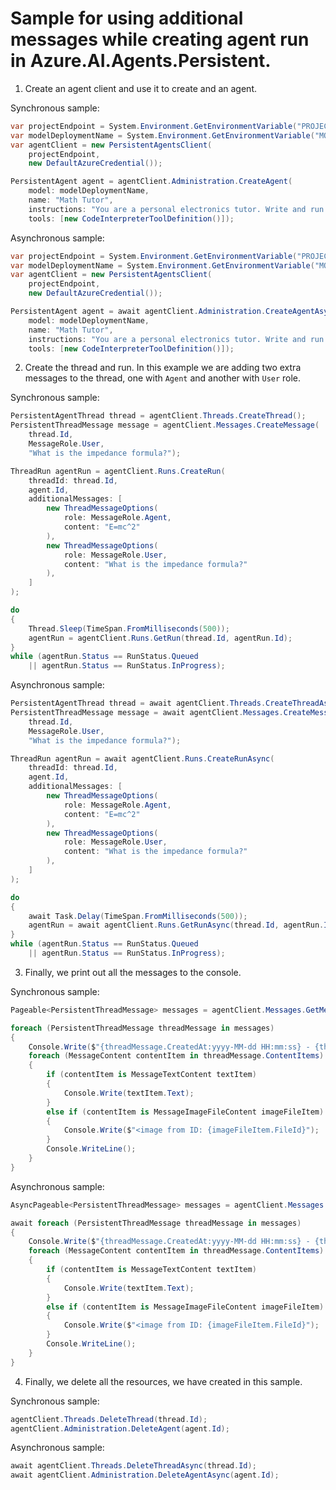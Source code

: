 # Sample for using additional messages while creating agent run in Azure.AI.Agents.Persistent.

1. Create an agent client and use it to create and an agent.

Synchronous sample:
```C# Snippet:Sample_PersistentAgent_Multiple_Messages_Create
var projectEndpoint = System.Environment.GetEnvironmentVariable("PROJECT_ENDPOINT");
var modelDeploymentName = System.Environment.GetEnvironmentVariable("MODEL_DEPLOYMENT_NAME");
var agentClient = new PersistentAgentsClient(
    projectEndpoint,
    new DefaultAzureCredential());

PersistentAgent agent = agentClient.Administration.CreateAgent(
    model: modelDeploymentName,
    name: "Math Tutor",
    instructions: "You are a personal electronics tutor. Write and run code to answer questions.",
    tools: [new CodeInterpreterToolDefinition()]);
```

Asynchronous sample:
```C# Snippet:Sample_PersistentAgent_Multiple_Messages_CreateAsync
var projectEndpoint = System.Environment.GetEnvironmentVariable("PROJECT_ENDPOINT");
var modelDeploymentName = System.Environment.GetEnvironmentVariable("MODEL_DEPLOYMENT_NAME");
var agentClient = new PersistentAgentsClient(
    projectEndpoint,
    new DefaultAzureCredential());

PersistentAgent agent = await agentClient.Administration.CreateAgentAsync(
    model: modelDeploymentName,
    name: "Math Tutor",
    instructions: "You are a personal electronics tutor. Write and run code to answer questions.",
    tools: [new CodeInterpreterToolDefinition()]);
```

2. Create the thread and run. In this example we are adding two extra messages to the thread, one with `Agent` and another with `User` role.

Synchronous sample:
```C# Snippet:Sample_PersistentAgent_Multiple_Messages_Run
PersistentAgentThread thread = agentClient.Threads.CreateThread();
PersistentThreadMessage message = agentClient.Messages.CreateMessage(
    thread.Id,
    MessageRole.User,
    "What is the impedance formula?");

ThreadRun agentRun = agentClient.Runs.CreateRun(
    threadId: thread.Id,
    agent.Id,
    additionalMessages: [
        new ThreadMessageOptions(
            role: MessageRole.Agent,
            content: "E=mc^2"
        ),
        new ThreadMessageOptions(
            role: MessageRole.User,
            content: "What is the impedance formula?"
        ),
    ]
);

do
{
    Thread.Sleep(TimeSpan.FromMilliseconds(500));
    agentRun = agentClient.Runs.GetRun(thread.Id, agentRun.Id);
}
while (agentRun.Status == RunStatus.Queued
    || agentRun.Status == RunStatus.InProgress);
```

Asynchronous sample:
```C# Snippet:Sample_PersistentAgent_Multiple_Messages_RunAsync
PersistentAgentThread thread = await agentClient.Threads.CreateThreadAsync();
PersistentThreadMessage message = await agentClient.Messages.CreateMessageAsync(
    thread.Id,
    MessageRole.User,
    "What is the impedance formula?");

ThreadRun agentRun = await agentClient.Runs.CreateRunAsync(
    threadId: thread.Id,
    agent.Id,
    additionalMessages: [
        new ThreadMessageOptions(
            role: MessageRole.Agent,
            content: "E=mc^2"
        ),
        new ThreadMessageOptions(
            role: MessageRole.User,
            content: "What is the impedance formula?"
        ),
    ]
);

do
{
    await Task.Delay(TimeSpan.FromMilliseconds(500));
    agentRun = await agentClient.Runs.GetRunAsync(thread.Id, agentRun.Id);
}
while (agentRun.Status == RunStatus.Queued
    || agentRun.Status == RunStatus.InProgress);
```

3. Finally, we print out all the messages to the console.

Synchronous sample:
```C# Snippet:Sample_PersistentAgent_Multiple_Messages_Print
Pageable<PersistentThreadMessage> messages = agentClient.Messages.GetMessages(thread.Id, order: ListSortOrder.Ascending);

foreach (PersistentThreadMessage threadMessage in messages)
{
    Console.Write($"{threadMessage.CreatedAt:yyyy-MM-dd HH:mm:ss} - {threadMessage.Role,10}: ");
    foreach (MessageContent contentItem in threadMessage.ContentItems)
    {
        if (contentItem is MessageTextContent textItem)
        {
            Console.Write(textItem.Text);
        }
        else if (contentItem is MessageImageFileContent imageFileItem)
        {
            Console.Write($"<image from ID: {imageFileItem.FileId}");
        }
        Console.WriteLine();
    }
}
```

Asynchronous sample:
```C# Snippet:Sample_PersistentAgent_Multiple_Messages_PrintAsync
AsyncPageable<PersistentThreadMessage> messages = agentClient.Messages.GetMessagesAsync(thread.Id, order:ListSortOrder.Ascending);

await foreach (PersistentThreadMessage threadMessage in messages)
{
    Console.Write($"{threadMessage.CreatedAt:yyyy-MM-dd HH:mm:ss} - {threadMessage.Role,10}: ");
    foreach (MessageContent contentItem in threadMessage.ContentItems)
    {
        if (contentItem is MessageTextContent textItem)
        {
            Console.Write(textItem.Text);
        }
        else if (contentItem is MessageImageFileContent imageFileItem)
        {
            Console.Write($"<image from ID: {imageFileItem.FileId}");
        }
        Console.WriteLine();
    }
}
```

4. Finally, we delete all the resources, we have created in this sample.

Synchronous sample:
```C# Snippet:Sample_PersistentAgent_Multiple_Messages_Cleanup
agentClient.Threads.DeleteThread(thread.Id);
agentClient.Administration.DeleteAgent(agent.Id);
```

Asynchronous sample:
```C# Snippet:Sample_PersistentAgent_Multiple_Messages_CleanupAsync
await agentClient.Threads.DeleteThreadAsync(thread.Id);
await agentClient.Administration.DeleteAgentAsync(agent.Id);
```
